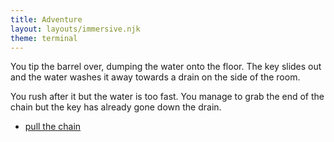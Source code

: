 ```yaml
---
title: Adventure
layout: layouts/immersive.njk
theme: terminal
---
```


You tip the barrel over, dumping the water onto the floor. The key slides out and the water washes it away towards a drain on the side of the room.

You rush after it but the water is too fast. You manage to grab the end of the chain but the key has already gone down the drain.

- [pull the chain](/adventure/room3/pull)
